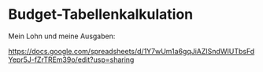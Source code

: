 # Budget-Tabellenkalkulation
Mein Lohn und meine Ausgaben:

https://docs.google.com/spreadsheets/d/1Y7wUm1a6gqJiAZISndWIUTbsFdYepr5J-fZrTREm39o/edit?usp=sharing
